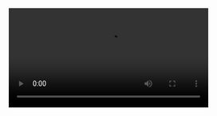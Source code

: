 
<div align="center">
  <video src="https://github.com/user-attachments/assets/d10dd6ea-8669-4c30-977b-8f025e761737" width="400" />
</div>
